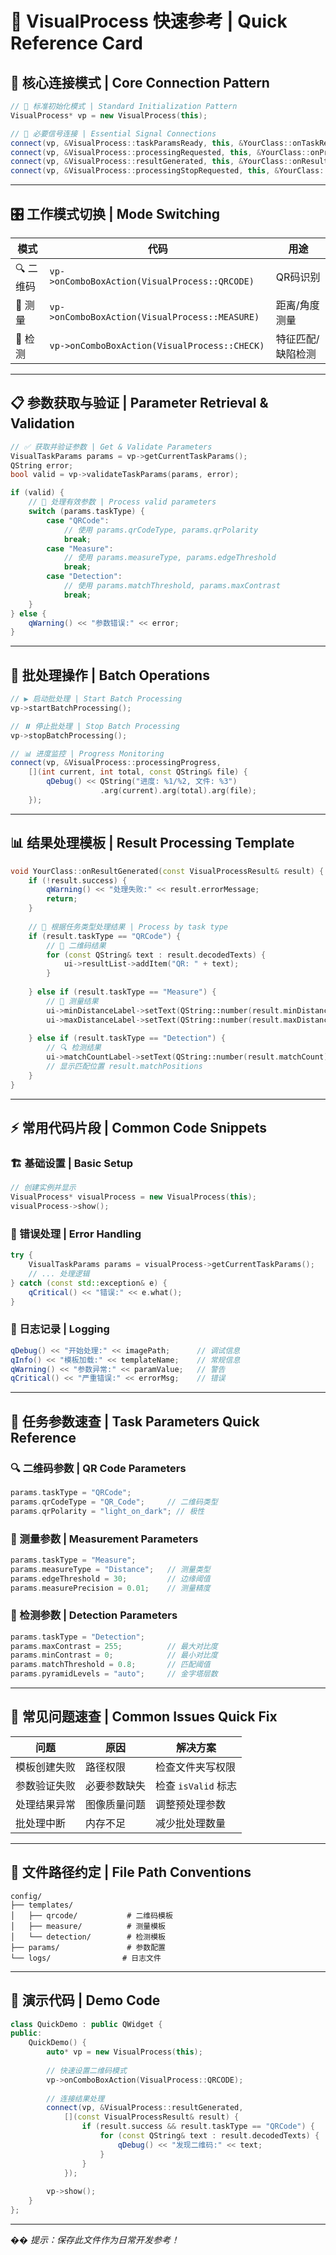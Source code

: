 # 🚀 VisualProcess 快速参考 | Quick Reference Card

## 🔗 核心连接模式 | Core Connection Pattern

```cpp
// 🎯 标准初始化模式 | Standard Initialization Pattern
VisualProcess* vp = new VisualProcess(this);

// 🔌 必要信号连接 | Essential Signal Connections
connect(vp, &VisualProcess::taskParamsReady, this, &YourClass::onTaskReady);
connect(vp, &VisualProcess::processingRequested, this, &YourClass::onProcessStart);
connect(vp, &VisualProcess::resultGenerated, this, &YourClass::onResult);
connect(vp, &VisualProcess::processingStopRequested, this, &YourClass::onStop);
```

---

## 🎛️ 工作模式切换 | Mode Switching

| 模式 | 代码 | 用途 |
|------|------|------|
| 🔍 二维码 | `vp->onComboBoxAction(VisualProcess::QRCODE)` | QR码识别 |
| 📏 测量 | `vp->onComboBoxAction(VisualProcess::MEASURE)` | 距离/角度测量 |
| 🔎 检测 | `vp->onComboBoxAction(VisualProcess::CHECK)` | 特征匹配/缺陷检测 |

---

## 📋 参数获取与验证 | Parameter Retrieval & Validation

```cpp
// ✅ 获取并验证参数 | Get & Validate Parameters
VisualTaskParams params = vp->getCurrentTaskParams();
QString error;
bool valid = vp->validateTaskParams(params, error);

if (valid) {
    // 🎯 处理有效参数 | Process valid parameters
    switch (params.taskType) {
        case "QRCode":
            // 使用 params.qrCodeType, params.qrPolarity
            break;
        case "Measure": 
            // 使用 params.measureType, params.edgeThreshold
            break;
        case "Detection":
            // 使用 params.matchThreshold, params.maxContrast
            break;
    }
} else {
    qWarning() << "参数错误:" << error;
}
```

---

## 🚀 批处理操作 | Batch Operations

```cpp
// ▶️ 启动批处理 | Start Batch Processing
vp->startBatchProcessing();

// ⏸️ 停止批处理 | Stop Batch Processing  
vp->stopBatchProcessing();

// 📊 进度监控 | Progress Monitoring
connect(vp, &VisualProcess::processingProgress,
    [](int current, int total, const QString& file) {
        qDebug() << QString("进度: %1/%2, 文件: %3")
                    .arg(current).arg(total).arg(file);
    });
```

---

## 📊 结果处理模板 | Result Processing Template

```cpp
void YourClass::onResultGenerated(const VisualProcessResult& result) {
    if (!result.success) {
        qWarning() << "处理失败:" << result.errorMessage;
        return;
    }
    
    // 🎯 根据任务类型处理结果 | Process by task type
    if (result.taskType == "QRCode") {
        // 📱 二维码结果
        for (const QString& text : result.decodedTexts) {
            ui->resultList->addItem("QR: " + text);
        }
        
    } else if (result.taskType == "Measure") {
        // 📏 测量结果
        ui->minDistanceLabel->setText(QString::number(result.minDistance, 'f', 2));
        ui->maxDistanceLabel->setText(QString::number(result.maxDistance, 'f', 2));
        
    } else if (result.taskType == "Detection") {
        // 🔍 检测结果
        ui->matchCountLabel->setText(QString::number(result.matchCount));
        // 显示匹配位置 result.matchPositions
    }
}
```

---

## ⚡ 常用代码片段 | Common Code Snippets

### 🏗️ 基础设置 | Basic Setup
```cpp
// 创建实例并显示
VisualProcess* visualProcess = new VisualProcess(this);
visualProcess->show();
```

### 🔧 错误处理 | Error Handling
```cpp
try {
    VisualTaskParams params = visualProcess->getCurrentTaskParams();
    // ... 处理逻辑
} catch (const std::exception& e) {
    qCritical() << "错误:" << e.what();
}
```

### 📝 日志记录 | Logging
```cpp
qDebug() << "开始处理:" << imagePath;      // 调试信息
qInfo() << "模板加载:" << templateName;    // 常规信息  
qWarning() << "参数异常:" << paramValue;   // 警告
qCritical() << "严重错误:" << errorMsg;    // 错误
```

---

## 🎯 任务参数速查 | Task Parameters Quick Reference

### 🔍 二维码参数 | QR Code Parameters
```cpp
params.taskType = "QRCode";
params.qrCodeType = "QR_Code";     // 二维码类型
params.qrPolarity = "light_on_dark"; // 极性
```

### 📏 测量参数 | Measurement Parameters  
```cpp
params.taskType = "Measure";
params.measureType = "Distance";   // 测量类型
params.edgeThreshold = 30;         // 边缘阈值
params.measurePrecision = 0.01;    // 测量精度
```

### 🔎 检测参数 | Detection Parameters
```cpp
params.taskType = "Detection";
params.maxContrast = 255;          // 最大对比度
params.minContrast = 0;            // 最小对比度  
params.matchThreshold = 0.8;       // 匹配阈值
params.pyramidLevels = "auto";     // 金字塔层数
```

---

## 🚨 常见问题速查 | Common Issues Quick Fix

| 问题 | 原因 | 解决方案 |
|------|------|----------|
| 模板创建失败 | 路径权限 | 检查文件夹写权限 |
| 参数验证失败 | 必要参数缺失 | 检查 `isValid` 标志 |
| 处理结果异常 | 图像质量问题 | 调整预处理参数 |
| 批处理中断 | 内存不足 | 减少批处理数量 |

---

## 📁 文件路径约定 | File Path Conventions

```
config/
├── templates/
│   ├── qrcode/           # 二维码模板
│   ├── measure/          # 测量模板
│   └── detection/        # 检测模板
├── params/               # 参数配置
└── logs/                # 日志文件
```

---

## 🎪 演示代码 | Demo Code

```cpp
class QuickDemo : public QWidget {
public:
    QuickDemo() {
        auto* vp = new VisualProcess(this);
        
        // 快速设置二维码模式
        vp->onComboBoxAction(VisualProcess::QRCODE);
        
        // 连接结果处理
        connect(vp, &VisualProcess::resultGenerated, 
            [](const VisualProcessResult& result) {
                if (result.success && result.taskType == "QRCode") {
                    for (const QString& text : result.decodedTexts) {
                        qDebug() << "发现二维码:" << text;
                    }
                }
            });
            
        vp->show();
    }
};
```

---

*�� 提示：保存此文件作为日常开发参考！* 